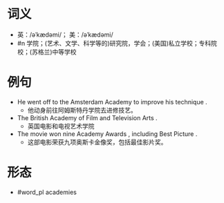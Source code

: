 # 词义
- 英：/əˈkædəmi/； 美：/əˈkædəmi/
- #n 学院；(艺术、文学、科学等的)研究院，学会；(美国)私立学校；专科院校；(苏格兰)中等学校
# 例句
- He went off to the Amsterdam Academy to improve his technique .
	- 他动身前往阿姆斯特丹学院去进修技艺。
- The British Academy of Film and Television Arts .
	- 英国电影和电视艺术学院
- The movie won nine Academy Awards , including Best Picture .
	- 这部电影荣获九项奥斯卡金像奖，包括最佳影片奖。
# 形态
- #word_pl academies
